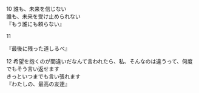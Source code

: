 
10
誰も、未来を信じない  
誰も、未来を受け止められない  
『もう誰にも頼らない』  

11  
  
『最後に残った道しるべ』  
 
12
希望を抱くのが間違いだなんて言われたら、私、そんなのは違うって、何度でもそう言い返せます  
きっといつまでも言い張れます  
『わたしの、最高の友達』
<!--stackedit_data:
eyJoaXN0b3J5IjpbNTE0NDcxMzQzXX0=
-->